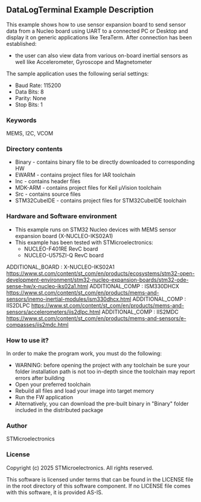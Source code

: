 
## <b>DataLogTerminal Example Description</b>

This example shows how to use sensor expansion board to send sensor data from a Nucleo board using UART to a connected PC or Desktop and display it on generic applications like TeraTerm.
After connection has been established:

  - the user can also view data from various on-board inertial sensors as well like Accelerometer, Gyroscope and Magnetometer

The sample application uses the following serial settings:

  - Baud Rate: 115200
  - Data Bits: 8
  - Parity: None
  - Stop Bits: 1


### <b>Keywords</b>

MEMS, I2C, VCOM


### <b>Directory contents</b>

  - Binary - contains binary file to be directly downloaded to corresponding HW
  - EWARM - contains project files for IAR toolchain
  - Inc - contains header files
  - MDK-ARM - contains project files for Keil µVision toolchain
  - Src - contains source files
  - STM32CubeIDE - contains project files for STM32CubeIDE toolchain


### <b>Hardware and Software environment</b>

  - This example runs on STM32 Nucleo devices with MEMS sensor expansion board (X-NUCLEO-IKS02A1)
  - This example has been tested with STMicroelectronics:
    - NUCLEO-F401RE RevC board
    - NUCLEO-U575ZI-Q RevC board


ADDITIONAL_BOARD : X-NUCLEO-IKS02A1 https://www.st.com/content/st_com/en/products/ecosystems/stm32-open-development-environment/stm32-nucleo-expansion-boards/stm32-ode-sense-hw/x-nucleo-iks02a1.html
ADDITIONAL_COMP : ISM330DHCX https://www.st.com/content/st_com/en/products/mems-and-sensors/inemo-inertial-modules/ism330dhcx.html
ADDITIONAL_COMP : IIS2DLPC https://www.st.com/content/st_com/en/products/mems-and-sensors/accelerometers/iis2dlpc.html
ADDITIONAL_COMP : IIS2MDC https://www.st.com/content/st_com/en/products/mems-and-sensors/e-compasses/iis2mdc.html


### <b>How to use it?</b>

In order to make the program work, you must do the following:

  - WARNING: before opening the project with any toolchain be sure your folder installation path is not too in-depth since the toolchain may report errors after building
  - Open your preferred toolchain
  - Rebuild all files and load your image into target memory
  - Run the FW application
  - Alternatively, you can download the pre-built binary in "Binary" folder included in the distributed package

### <b>Author</b>

STMicroelectronics

### <b>License</b>

Copyright (c) 2025 STMicroelectronics.
All rights reserved.

This software is licensed under terms that can be found in the LICENSE file
in the root directory of this software component.
If no LICENSE file comes with this software, it is provided AS-IS.
